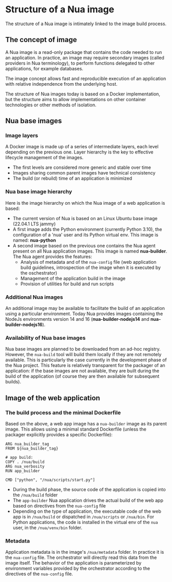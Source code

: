 # Structure of a Nua image

The structure of a Nua image is intimately linked to the image build process.

## The concept of image

A Nua image is a read-only package that contains the code needed to run an application. In practice, an image may require secondary images (called providers in Nua terminology), to perform functions delegated to other applications, for example databases.

The image concept allows fast and reproducible execution of an application with relative independence from the underlying host.

The structure of Nua images today is based on a Docker implementation, but the structure aims to allow implementations on other container technologies or other methods of isolation.

## Nua base images

### Image layers

A Docker image is made up of a series of intermediate layers, each level depending on the previous one. Layer hierarchy is the key to effective lifecycle management of the images.

-   The first levels are considered more generic and stable over time
-   Images sharing common parent images have technical consistency
-   The build (or rebuild) time of an application is minimized

### Nua base image hierarchy

Here is the image hierarchy on which the Nua image of a web application is based:

-   The current version of Nua is based on an Linux Ubuntu base image (22.04.1 LTS jammy)
-   A first image adds the Python environment (currently Python 3.10), the configuration of a 'nua' user and its Python virtual env. This image is named: **nua-python**
-   A second image based on the previous one contains the Nua agent present on all Nua application images. This image is named **nua-builder**. The Nua agent provides the features:
    -   Analysis of metadata and of the `nua-config` file (web application build guidelines, introspection of the image when it is executed by the oschestrator)
    -   Management of the application build in the image
    -   Provision of utilities for build and run scripts

### Additional Nua images

An additional image may be available to facilitate the build of an application using a particular environment.
Today Nua provides images containing the NodeJs environments version 14 and 16 (**nua-builder-nodejs14** and **nua-builder-nodejs16**).

### Availability of Nua base images

Nua base images are planned to be downloaded from an ad-hoc registry. However, the `nua-build` tool will build them locally if they are not remotely available. This is particularly the case currently in the development phase of the Nua project.
This feature is relatively transparent for the packager of an application: if the base images are not available, they are built during the build of the application (of course they are then available for subsequent builds).

## Image of the web application

### The build process and the minimal Dockerfile

Based on the above, a web app image has a `nua-builder` image as its parent image. This allows using a minimal standard Dockerfile (unless the packager explicitly provides a specific Dockerfile):

    ARG nua_builder_tag
    FROM ${nua_builder_tag}

    # app build:
    COPY . /nua/build
    ARG nua_verbosity
    RUN app_builder

    CMD ["python", "/nua/scripts/start.py"]

- During the build phase, the source code of the application is copied into the `/nua/build` folder
- The `app-builder` Nua application drives the actual build of the web app based on directives from the `nua-config` file
- Depending on the type of application, the executable code of the web app is in `/nua/build` or dispatched in `/nua/scripts` or `/nua/bin`. For Python applications, the code is installed in the virtual env of the `nua` user, in the `/nua/venv/bin` folder.

### Metadata

Application metadata is in the image's `/nua/metadata` folder. In practice it is the `nua-config` file. The orchestrator will directly read this data from the image itself. The behavior of the application is parameterized by environment variables provided by the orchestrator according to the directives of the `nua-config` file.
